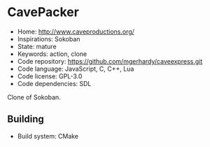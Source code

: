 # CavePacker

- Home: http://www.caveproductions.org/
- Inspirations: Sokoban
- State: mature
- Keywords: action, clone
- Code repository: https://github.com/mgerhardy/caveexpress.git
- Code language: JavaScript, C, C++, Lua
- Code license: GPL-3.0
- Code dependencies: SDL

Clone of Sokoban.

## Building

- Build system: CMake
